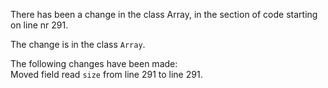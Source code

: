 There has been a change in the class Array, in the section of code starting on line nr 291.
  
The change is in the class ```Array```.
  
The following changes have been made:  
Moved field read ```size``` from line 291 to line 291.  
